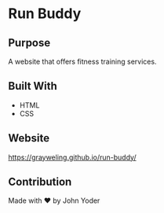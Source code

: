 # Run Buddy

## Purpose
A website that offers fitness training services.

## Built With
* HTML
* CSS

## Website
https://grayweling.github.io/run-buddy/

## Contribution
Made with ❤️ by John Yoder
